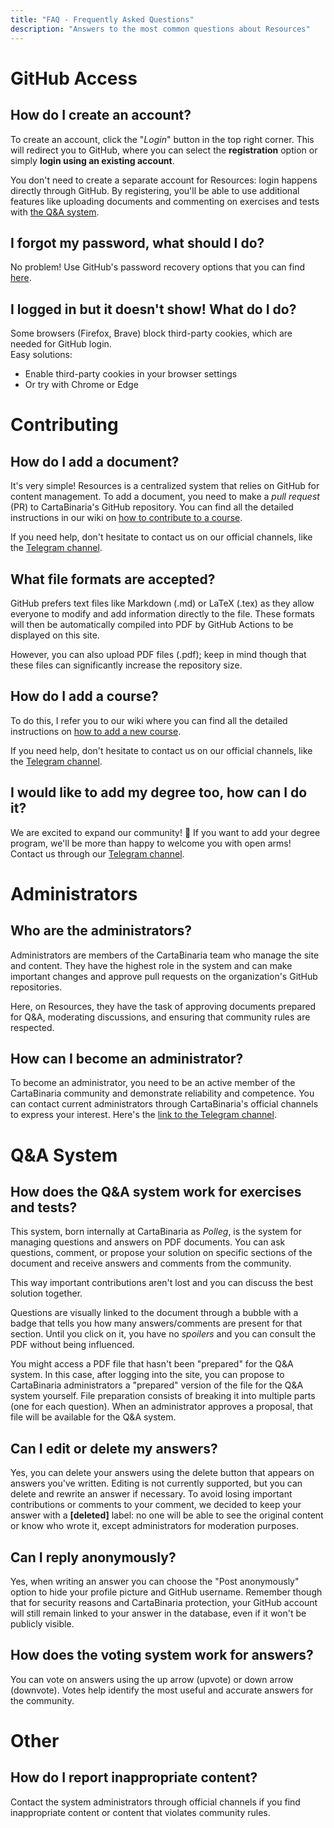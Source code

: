 ```yaml
---
title: "FAQ - Frequently Asked Questions"
description: "Answers to the most common questions about Resources"
---
```


# GitHub Access

## How do I create an account?
To create an account, click the "*Login*" button in the top right corner. This will redirect you to GitHub, where you can select the **registration** option or simply **login using an existing account**.

You don't need to create a separate account for Resources: login happens directly through GitHub. By registering, you'll be able to use additional features like uploading documents and commenting on exercises and tests with [the Q&A system](Q&A-System).

## I forgot my password, what should I do?
No problem! Use GitHub's password recovery options that you can find [here](https://github.com/password_reset).

<!-- ## How do I upload a document?
Go to the appropriate section of the site and use the upload function. Make sure the file is in a supported format (PDF, Markdown, etc.) and doesn't exceed the maximum allowed size. -->

## I logged in but it doesn't show! What do I do?
Some browsers (Firefox, Brave) block third-party cookies, which are needed for GitHub login.  
Easy solutions:  
- Enable third-party cookies in your browser settings  
- Or try with Chrome or Edge  

# Contributing

## How do I add a document?
It's very simple! Resources is a centralized system that relies on GitHub for content management. To add a document, you need to make a *pull request* (PR) to CartaBinaria's GitHub repository. You can find all the detailed instructions in our wiki on [how to contribute to a course](https://cartabinaria.students.cs.unibo.it/wiki/raccolte-di-risorse/contribuire-a-un-insegnamento/).

If you need help, don't hesitate to contact us on our official channels, like the [Telegram channel](https://t.me/cartabinaria).

## What file formats are accepted?
GitHub prefers text files like Markdown (.md) or LaTeX (.tex) as they allow everyone to modify and add information directly to the file. These formats will then be automatically compiled into PDF by GitHub Actions to be displayed on this site.

However, you can also upload PDF files (.pdf); keep in mind though that these files can significantly increase the repository size.

## How do I add a course?
To do this, I refer you to our wiki where you can find all the detailed instructions on [how to add a new course](https://cartabinaria.students.cs.unibo.it/wiki/raccolte-di-risorse/aggiungere-un-nuovo-insegnamento/).

If you need help, don't hesitate to contact us on our official channels, like the [Telegram channel](https://t.me/cartabinaria).

## I would like to add my degree too, how can I do it?
We are excited to expand our community! 🎉 If you want to add your degree program, we'll be more than happy to welcome you with open arms! Contact us through our [Telegram channel](https://t.me/cartabinaria).

# Administrators

## Who are the administrators?
Administrators are members of the CartaBinaria team who manage the site and content. 
They have the highest role in the system and can make important changes and approve pull requests on the organization's GitHub repositories.

Here, on Resources, they have the task of approving documents prepared for Q&A, moderating discussions, and ensuring that community rules are respected.

## How can I become an administrator?
To become an administrator, you need to be an active member of the CartaBinaria community and demonstrate reliability and competence.
You can contact current administrators through CartaBinaria's official channels to express your interest. Here's the [link to the Telegram channel](https://t.me/cartabinaria).

# Q&A System

## How does the Q&A system work for exercises and tests?
This system, born internally at CartaBinaria as *Polleg*, is the system for managing questions and answers on PDF documents. You can ask questions, comment, or propose your solution on specific sections of the document and receive answers and comments from the community.

This way important contributions aren't lost and you can discuss the best solution together.

Questions are visually linked to the document through a bubble with a badge that tells you how many answers/comments are present for that section. Until you click on it, you have no *spoilers* and you can consult the PDF without being influenced.

You might access a PDF file that hasn't been "prepared" for the Q&A system. In this case, after logging into the site, you can propose to CartaBinaria administrators a "prepared" version of the file for the Q&A system yourself. File preparation consists of breaking it into multiple parts (one for each question). When an administrator approves a proposal, that file will be available for the Q&A system.

## Can I edit or delete my answers?
Yes, you can delete your answers using the delete button that appears on answers you've written. Editing is not currently supported, but you can delete and rewrite an answer if necessary.
To avoid losing important contributions or comments to your comment, we decided to keep your answer with a **[deleted]** label: no one will be able to see the original content or know who wrote it, except administrators for moderation purposes.

## Can I reply anonymously?
Yes, when writing an answer you can choose the "Post anonymously" option to hide your profile picture and GitHub username. Remember though that for security reasons and CartaBinaria protection, your GitHub account will still remain linked to your answer in the database, even if it won't be publicly visible.

## How does the voting system work for answers?
You can vote on answers using the up arrow (upvote) or down arrow (downvote). Votes help identify the most useful and accurate answers for the community.

# Other

## How do I report inappropriate content?
Contact the system administrators through official channels if you find inappropriate content or content that violates community rules.
